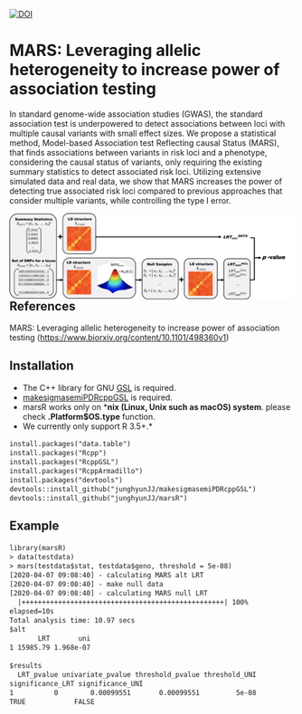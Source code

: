 [![DOI](https://zenodo.org/)](https://zenodo.org/)


# MARS: Leveraging allelic heterogeneity to increase power of association testing

In standard genome-wide association studies (GWAS), the standard association test is underpowered to detect associations between loci with multiple causal variants with small effect sizes. We propose a statistical method, Model-based Association test Reflecting causal Status (MARS), that finds associations between variants in risk loci and a phenotype, considering the causal status of variants, only requiring the existing summary statistics to detect associated risk loci. Utilizing extensive simulated data and real data, we show that MARS increases the power of detecting true associated risk loci compared to previous approaches that consider multiple variants, while controlling the type I error.



<img src="final_overview1.png" alt="Markdown Monster icon" style="float: left; margin-right: 10px;" />



## References
MARS: Leveraging allelic heterogeneity to increase power of association testing (https://www.biorxiv.org/content/10.1101/498360v1)

## Installation
- The C++ library for GNU [GSL](https://www.gnu.org/software/gsl/) is required.
- [makesigmasemiPDRcppGSL](https://github.com/junghyunJJ/makesigmasemiPDRcppGSL) is required.
- marsR works only on ***nix (Linux, Unix such as macOS) system**. please check **.Platform$OS.type** function.
- We currently only support R 3.5+.*


```
install.packages("data.table")
install.packages("Rcpp")
install.packages("RcppGSL")
install.packages("RcppArmadillo")
install.packages("devtools")
devtools::install_github("junghyunJJ/makesigmasemiPDRcppGSL")
devtools::install_github("junghyunJJ/marsR")
```

## Example

```
library(marsR)
> data(testdata)
> mars(testdata$stat, testdata$geno, threshold = 5e-08)
[2020-04-07 09:08:40] - calculating MARS alt LRT
[2020-04-07 09:08:40] - make null data
[2020-04-07 09:08:40] - calculating MARS null LRT
  |++++++++++++++++++++++++++++++++++++++++++++++++++| 100% elapsed=10s  
Total analysis time: 10.97 secs  
$alt
       LRT       uni
1 15985.79 1.968e-07

$results
  LRT_pvalue univariate_pvalue threshold_pvalue threshold_UNI significance_LRT significance_UNI
1          0        0.00099551       0.00099551         5e-08             TRUE            FALSE
```

